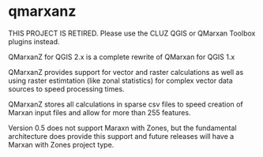 # qmarxanz
THIS PROJECT IS RETIRED. Please use the CLUZ QGIS or QMarxan Toolbox plugins instead.

QMarxanZ for QGIS 2.x is a complete rewrite of QMarxan for QGIS 1.x

QMarxanZ provides support for vector and raster calculations as well as using raster estimtation (like zonal statistics) for complex vector data sources to speed processing times.

QMarxanZ stores all calculations in sparse csv files to speed creation of Marxan input files and allow for more than 255 features.

Version 0.5 does not support Maraxn with Zones, but the fundamental architecture does provide this support and future releases will have a Marxan with Zones project type.
